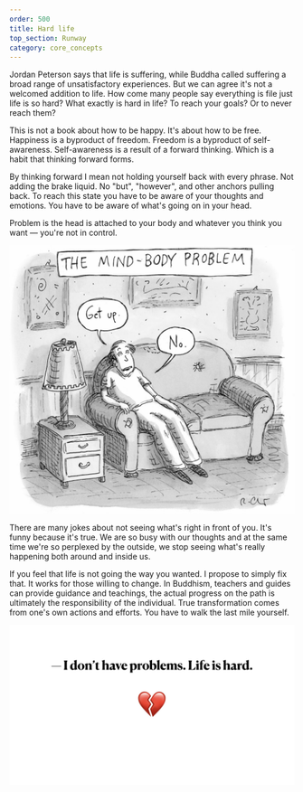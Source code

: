 ```yaml
---
order: 500
title: Hard life
top_section: Runway
category: core_concepts
---
```


Jordan Peterson says that life is suffering, while Buddha called suffering a broad range of unsatisfactory experiences. But we can agree it's not a welcomed addition to life. How
come many people say everything is file just life is so hard? What exactly is hard in life? To reach your goals? Or to never reach them? 

This is not a book about how to be happy. It's about how to be free. Happiness is a byproduct of freedom. Freedom is a byproduct of self-awareness. Self-awareness is a result of a forward thinking. Which is a habit that thinking forward forms.

By thinking forward I mean not holding yourself back with every phrase. Not adding the brake liquid. No "but", "however", and other anchors pulling back. To reach this state you have to be aware of your thoughts and emotions.  You have to be aware of what's going on in your head.

Problem is the head is attached to your body and whatever you think you want — you're not in control.

![](/images/book/hard-life/the-mind-body-problem.jpeg)

There are many jokes about not seeing what's right in front of you. It's funny because it's true. We are so busy with our thoughts and at the same time we're so perplexed by the outside, we stop seeing what's really happening both around and inside us.

If you feel that life is not going the way you wanted. I propose to simply fix that. It works for those willing to change. In Buddhism, teachers and guides can provide guidance and teachings, the actual progress on the path is ultimately the responsibility of the individual. True transformation comes from one's own actions and efforts. You have to walk the last mile yourself.

![](/images/book/hard-life/joy-55.jpeg)
